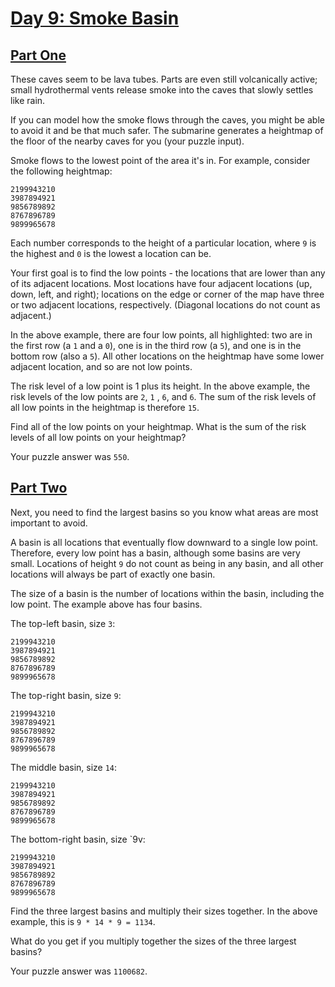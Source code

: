 # [Day 9: Smoke Basin](https://adventofcode.com/2021/day/9)

## [Part One](https://adventofcode.com/2021/day/9#part1)

These caves seem to be lava tubes. Parts are even still volcanically active; small hydrothermal vents release smoke into
the caves that slowly settles like rain.

If you can model how the smoke flows through the caves, you might be able to avoid it and be that much safer. The
submarine generates a heightmap of the floor of the nearby caves for you (your puzzle input).

Smoke flows to the lowest point of the area it's in. For example, consider the following heightmap:

```text
2199943210
3987894921
9856789892
8767896789
9899965678
```

Each number corresponds to the height of a particular location, where `9` is the highest and `0` is the lowest a
location can be.

Your first goal is to find the low points - the locations that are lower than any of its adjacent locations. Most
locations have four adjacent locations (up, down, left, and right); locations on the edge or corner of the map have
three or two adjacent locations, respectively. (Diagonal locations do not count as adjacent.)

In the above example, there are four low points, all highlighted: two are in the first row (a `1` and a `0`), one is in
the third row (a `5`), and one is in the bottom row (also a `5`). All other locations on the heightmap have some lower
adjacent location, and so are not low points.

The risk level of a low point is 1 plus its height. In the above example, the risk levels of the low points are `2`, `1`
, `6`, and `6`. The sum of the risk levels of all low points in the heightmap is therefore `15`.

Find all of the low points on your heightmap. What is the sum of the risk levels of all low points on your heightmap?

Your puzzle answer was `550`.

## [Part Two](https://adventofcode.com/2021/day/9#part2)

Next, you need to find the largest basins so you know what areas are most important to avoid.

A basin is all locations that eventually flow downward to a single low point. Therefore, every low point has a basin,
although some basins are very small. Locations of height `9` do not count as being in any basin, and all other locations
will always be part of exactly one basin.

The size of a basin is the number of locations within the basin, including the low point. The example above has four
basins.

The top-left basin, size `3`:

```text
2199943210
3987894921
9856789892
8767896789
9899965678
```

The top-right basin, size `9`:

```text
2199943210
3987894921
9856789892
8767896789
9899965678
```

The middle basin, size `14`:

```text
2199943210
3987894921
9856789892
8767896789
9899965678
```

The bottom-right basin, size `9v:

```text
2199943210
3987894921
9856789892
8767896789
9899965678
```

Find the three largest basins and multiply their sizes together. In the above example, this is `9 * 14 * 9 = 1134`.

What do you get if you multiply together the sizes of the three largest basins?

Your puzzle answer was `1100682`.